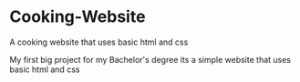 # Cooking-Website
A cooking website that uses basic html and css

My first big project for my Bachelor's degree its a simple website that uses basic html and css 

